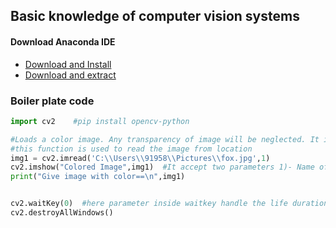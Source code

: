 ## Basic knowledge of computer vision systems

#### Download Anaconda IDE

- [Download and Install](https://www.anaconda.com/download/success)
- [Download and extract](<../resource/image and video.zip>)

### Boiler plate code

```py
import cv2    #pip install opencv-python

#Loads a color image. Any transparency of image will be neglected. It is the default flag.
#this function is used to read the image from location
img1 = cv2.imread('C:\\Users\\91958\\Pictures\\fox.jpg',1)
cv2.imshow("Colored Image",img1)  #It accept two parameters 1)- Name of screen ,2) -  Image
print("Give image with color==\n",img1)


cv2.waitKey(0)  #here parameter inside waitkey handle the life duration of an image
cv2.destroyAllWindows()
```
